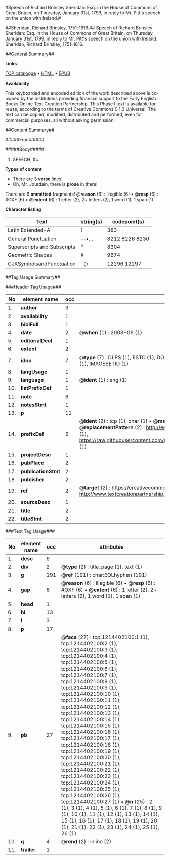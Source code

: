 #Speech of Richard Brinsley Sheridan: Esq. in the House of Commons of Great Britain, on Thursday, January 31st, 1799, in reply to Mr. Pitt's speech on the union with Ireland.#

##Sheridan, Richard Brinsley, 1751-1816.##
Speech of Richard Brinsley Sheridan: Esq. in the House of Commons of Great Britain, on Thursday, January 31st, 1799, in reply to Mr. Pitt's speech on the union with Ireland.
Sheridan, Richard Brinsley, 1751-1816.

##General Summary##

**Links**

[TCP catalogue](http://www.ota.ox.ac.uk/tcp/)  • 
[HTML](http://tei.it.ox.ac.uk/tcp/Texts-HTML/free/004/004833770.html)  • 
[EPUB](http://tei.it.ox.ac.uk/tcp/Texts-EPUB/free/004/004833770.epub)

**Availability**

This keyboarded and encoded edition of the
	       work described above is co-owned by the institutions
	       providing financial support to the Early English Books
	       Online Text Creation Partnership. This Phase I text is
	       available for reuse, according to the terms of Creative
	       Commons 0 1.0 Universal. The text can be copied,
	       modified, distributed and performed, even for
	       commercial purposes, all without asking permission.


##Content Summary##

#####Front#####

#####Body#####

1. SPEECH, &c.

**Types of content**

  * There are 3 **verse** lines!
  * Oh, Mr. Jourdain, there is **prose** in there!

There are 6 **ommitted** fragments! 
 @__reason__ (6) : illegible (6)  •  @__resp__ (6) : #OXF (6)  •  @__extent__ (6) : 1 letter (2), 2+ letters (2), 1 word (1), 1 span (1)

**Character listing**


|Text|string(s)|codepoint(s)|
|---|---|---|
|Latin Extended-A|ſ|383|
|General Punctuation|—•…|8212 8226 8230|
|Superscripts             and Subscripts|⁰|8304|
|Geometric Shapes|◊|9674|
|CJKSymbolsandPunctuation|〈〉|12296 12297|

##Tag Usage Summary##

###Header Tag Usage###

|No|element name|occ|attributes|
|---|---|---|---|
|1.|__author__|3||
|2.|__availability__|1||
|3.|__biblFull__|1||
|4.|__date__|2| @__when__ (1) : 2008-09 (1)|
|5.|__editorialDecl__|1||
|6.|__extent__|2||
|7.|__idno__|7| @__type__ (7) : DLPS (1), ESTC (1), DOCNO (1), TCP (1), GALEDOCNO (1), CONTENTSET (1), IMAGESETID (1)|
|8.|__langUsage__|1||
|9.|__language__|1| @__ident__ (1) : eng (1)|
|10.|__listPrefixDef__|1||
|11.|__note__|6||
|12.|__notesStmt__|1||
|13.|__p__|11||
|14.|__prefixDef__|2| @__ident__ (2) : tcp (1), char (1)  •  @__matchPattern__ (2) : ([0-9\-]+):([0-9IVX]+) (1), (.+) (1)  •  @__replacementPattern__ (2) : http://eebo.chadwyck.com/downloadtiff?vid=$1&page=$2 (1), https://raw.githubusercontent.com/textcreationpartnership/Texts/master/tcpchars.xml#$1 (1)|
|15.|__projectDesc__|1||
|16.|__pubPlace__|2||
|17.|__publicationStmt__|2||
|18.|__publisher__|2||
|19.|__ref__|2| @__target__ (2) : https://creativecommons.org/publicdomain/zero/1.0/ (1), http://www.textcreationpartnership.org/docs/. (1)|
|20.|__sourceDesc__|1||
|21.|__title__|2||
|22.|__titleStmt__|2||


###Text Tag Usage###

|No|element name|occ|attributes|
|---|---|---|---|
|1.|__desc__|6||
|2.|__div__|2| @__type__ (2) : title_page (1), text (1)|
|3.|__g__|191| @__ref__ (191) : char:EOLhyphen (191)|
|4.|__gap__|6| @__reason__ (6) : illegible (6)  •  @__resp__ (6) : #OXF (6)  •  @__extent__ (6) : 1 letter (2), 2+ letters (2), 1 word (1), 1 span (1)|
|5.|__head__|1||
|6.|__hi__|13||
|7.|__l__|3||
|8.|__p__|17||
|9.|__pb__|27| @__facs__ (27) : tcp:1214402100:1 (1), tcp:1214402100:2 (1), tcp:1214402100:3 (1), tcp:1214402100:4 (1), tcp:1214402100:5 (1), tcp:1214402100:6 (1), tcp:1214402100:7 (1), tcp:1214402100:8 (1), tcp:1214402100:9 (1), tcp:1214402100:10 (1), tcp:1214402100:11 (1), tcp:1214402100:12 (1), tcp:1214402100:13 (1), tcp:1214402100:14 (1), tcp:1214402100:15 (1), tcp:1214402100:16 (1), tcp:1214402100:17 (1), tcp:1214402100:18 (1), tcp:1214402100:19 (1), tcp:1214402100:20 (1), tcp:1214402100:21 (1), tcp:1214402100:22 (1), tcp:1214402100:23 (1), tcp:1214402100:24 (1), tcp:1214402100:25 (1), tcp:1214402100:26 (1), tcp:1214402100:27 (1)  •  @__n__ (25) : 2 (1), 3 (1), 4 (1), 5 (1), 6 (1), 7 (1), 8 (1), 9 (1), 10 (1), 11 (1), 12 (1), 13 (1), 14 (1), 15 (1), 16 (1), 17 (1), 18 (1), 19 (1), 20 (1), 21 (1), 22 (1), 23 (1), 24 (1), 25 (1), 26 (1)|
|10.|__q__|4| @__rend__ (2) : inline (2)|
|11.|__trailer__|1||
